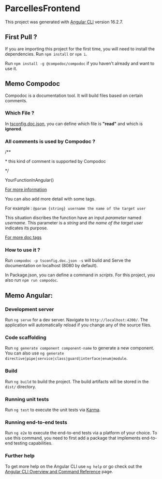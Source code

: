 # ParcellesFrontend

This project was generated with [Angular CLI](https://github.com/angular/angular-cli) version 16.2.7.

## First Pull ?

If you are importing this project for the first time, you will need to install the dependencies.
Run `npm install` or `npm i`.

Run `npm install -g @compodoc/compodoc` if you haven't already and want to use it.

## Memo Compodoc

Compodoc is a documentation tool. It will build files based on certain comments.

### Which File ?

In [tsconfig.doc.json](https://github.com/RobinPecheurTechnobel/Parcelles-Frontend/blob/dev/tsconfig.doc.json), you can define which file is **"read"** and which is **ignored**.

### All comments is used by Compodoc ?

/\*\*

\* this kind of comment is supported by Compodoc

\*/

YourFunctionInAngular()

[For more information](https://compodoc.app/guides/comments.html)

You can also add more detail with some tags.

For example : `@param {string} username the name of the target user`

This situation discribes the function have an input _parameter_ named _username_. This parameter is a _string_ and _the name of the target user_ indicates its purpose.

[For more doc tags](https://compodoc.app/guides/jsdoc-tags.html)

### How to use it ?

Run `compodoc -p tsconfig.doc.json -s` will build and Serve the documentation on localhost (8080 by default).

In Package.json, you can define a command in _scripts_. For this project, you also run `npm run compodoc`.

## Memo Angular:

### Development server

Run `ng serve` for a dev server. Navigate to `http://localhost:4200/`. The application will automatically reload if you change any of the source files.

### Code scaffolding

Run `ng generate component component-name` to generate a new component. You can also use `ng generate directive|pipe|service|class|guard|interface|enum|module`.

### Build

Run `ng build` to build the project. The build artifacts will be stored in the `dist/` directory.

### Running unit tests

Run `ng test` to execute the unit tests via [Karma](https://karma-runner.github.io).

### Running end-to-end tests

Run `ng e2e` to execute the end-to-end tests via a platform of your choice. To use this command, you need to first add a package that implements end-to-end testing capabilities.

### Further help

To get more help on the Angular CLI use `ng help` or go check out the [Angular CLI Overview and Command Reference](https://angular.io/cli) page.
